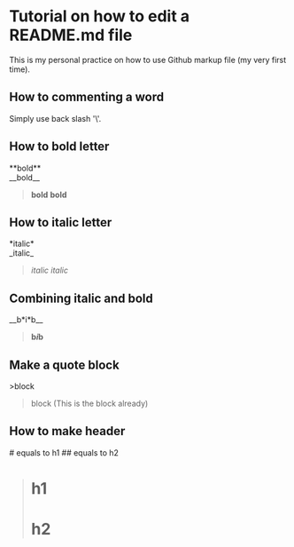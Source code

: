 # Tutorial on how to edit a README.md file
This is my personal practice on how to use Github markup file (my very first time).
## How to commenting a word
Simply use back slash '\\'.
## How to bold letter
\*\*bold\*\* <br/>
\_\_bold\_\_
>**bold**
>__bold__
## How to italic letter
\*italic\* <br/>
\_italic\_
>*italic*
>_italic_
## Combining italic and bold
\_\_b\*i\*b\_\_ 
>__b*i*b__
## Make a quote block
\>block
>block (This is the block already)
## How to make header
\# equals to h1
\#\# equals to h2
> # h1
> # h2
